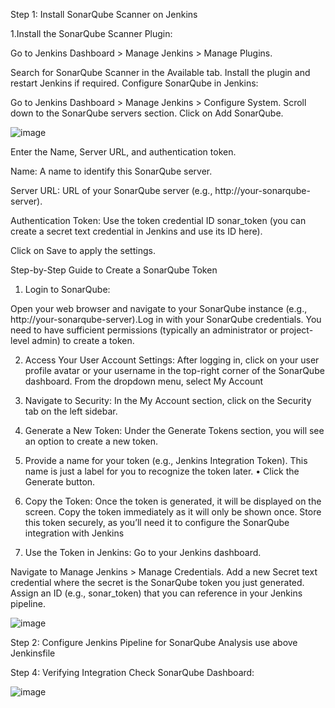 Step 1: Install SonarQube Scanner on Jenkins

  1.Install the SonarQube Scanner Plugin:

Go to Jenkins Dashboard > Manage Jenkins > Manage Plugins.

Search for SonarQube Scanner in the Available tab.
Install the plugin and restart Jenkins if required.
Configure SonarQube in Jenkins:

Go to Jenkins Dashboard > Manage Jenkins > Configure System.
Scroll down to the SonarQube servers section.
Click on Add SonarQube.

![image](https://github.com/user-attachments/assets/35c2ffaf-a8c5-4817-ad3a-be0b03f1733b)

Enter the Name, Server URL, and authentication token.

Name: A name to identify this SonarQube server.

Server URL: URL of your SonarQube server (e.g., http://your-sonarqube-server).

Authentication Token: Use the token credential ID sonar_token (you can create a secret text credential in Jenkins and use its ID here).

Click on Save to apply the settings.

Step-by-Step Guide to Create a SonarQube Token

1. Login to SonarQube:

Open your web browser and navigate to your SonarQube
instance (e.g., http://your-sonarqube-server).Log in with your SonarQube credentials. You need to have
sufficient permissions (typically an administrator or project-
level admin) to create a token.

2. Access Your User Account Settings:
After logging in, click on your user profile avatar or your
username in the top-right corner of the SonarQube dashboard.
From the dropdown menu, select My Account

4. Navigate to Security:
In the My Account section, click on the Security tab on the left sidebar.

5. Generate a New Token:
Under the Generate Tokens section, you will see an option to
create a new token.

6. Provide a name for your token (e.g., Jenkins
Integration Token). This name is just a label for you to
recognize the token later.
• Click the Generate button.
7. Copy the Token:
Once the token is generated, it will be displayed on the screen.
Copy the token immediately as it will only be shown once.
Store this token securely, as you’ll need it to configure the
SonarQube integration with Jenkins

9. Use the Token in Jenkins:
Go to your Jenkins dashboard.

Navigate to Manage Jenkins > Manage Credentials.
Add a new Secret text credential where the secret is the
SonarQube token you just generated. Assign an ID (e.g.,
sonar_token) that you can reference in your Jenkins
pipeline.

![image](https://github.com/user-attachments/assets/6737989f-6ba3-4263-9f80-2102eb6acee0)

Step 2: Configure Jenkins Pipeline for SonarQube Analysis
 use above Jenkinsfile 

Step 4: Verifying Integration
Check SonarQube Dashboard:

![image](https://github.com/user-attachments/assets/d20fdeb7-ec61-45c7-ae6c-aebda70d51f5)
